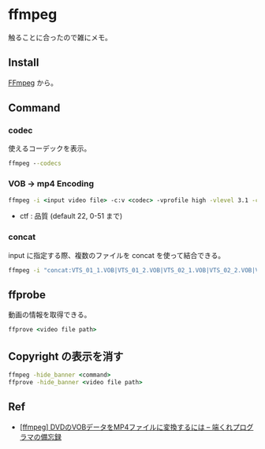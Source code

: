 # ffmpeg

触ることに合ったので雑にメモ。

## Install

[FFmpeg](http://www.ffmpeg.org/) から。

## Command

### codec

使えるコーデックを表示。

```cmd
ffmpeg --codecs
```

### VOB -> mp4 Encoding

```cmd
ffmpeg -i <input video file> -c:v <codec> -vprofile high -vlevel 3.1 -crf <0-51> -c:a <audio codec> <output file name>.mp4
```

- ctf : 品質 (default 22, 0-51 まで)

### concat

input に指定する際、複数のファイルを concat を使って結合できる。

```cmd
ffmpeg -i "concat:VTS_01_1.VOB|VTS_01_2.VOB|VTS_02_1.VOB|VTS_02_2.VOB|VTS_02_3.VOB" -c:v h264_nvenc -vprofile high -vlevel 3.1 -crf 51 -c:a aac OUTPUT.mp4
```

## ffprobe

動画の情報を取得できる。

```cmd
ffprove <video file path>
```

## Copyright の表示を消す

```cmd
ffmpeg -hide_banner <command>
ffprove -hide_banner <video file path>
```

## Ref

- [[ffmpeg] DVDのVOBデータをMP4ファイルに変換するには – 端くれプログラマの備忘録](https://www.84kure.com/blog/2014/10/20/ffmpeg-dvd%E3%81%AEvob%E3%83%87%E3%83%BC%E3%82%BF%E3%82%92mp4%E3%83%95%E3%82%A1%E3%82%A4%E3%83%AB%E3%81%AB%E5%A4%89%E6%8F%9B%E3%81%99%E3%82%8B%E3%81%AB%E3%81%AF/)
